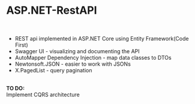 # ASP.NET-RestAPI
<br>
<ul>
  <li>REST api implemented in ASP.NET Core using Entity Framework(Code First)<br></li>
  <li>Swagger UI - visualizing and documenting the API  <br></li>
  <li>AutoMapper Dependency Injection - map data classes to DTOs<br></li>
  <li>Newtonsoft.JSON - easier to work with JSONs <br></li>
  <li>X.PagedList - query pagination <br></li></ul>
<br>
<b> TO DO:</b>
<br>Implement CQRS architecture
